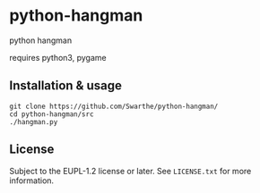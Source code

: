 # python-hangman

python hangman

requires python3, pygame

## Installation & usage

```
git clone https://github.com/Swarthe/python-hangman/
cd python-hangman/src
./hangman.py
```

## License

Subject to the EUPL-1.2 license or later. See `LICENSE.txt` for more
information.
